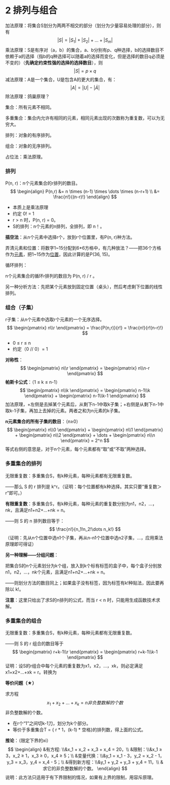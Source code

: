 # 2 排列与组合

加法原理：将集合S划分为两两不相交的部分（划分为少量容易处理的部分），则有
$$
|S|=|S_1|+|S_2|+ \dots +|S_m|
$$
乘法原理：S是有序对（a，b）的集合，a、b分别有p、q种选择，b的选择数目不依赖于a的选择（指b的q种选择可以随着a的选择而变化，但是选择的数目q必须是不变的）（**先确定约束性强的选择的选择数目**），则
$$
|S|=p\times q
$$
减法原理：A是一个集合，U是包含A的更大的集合，有：
$$
|A|=|U|-|\bar{A}|
$$
除法原理：鸽巢原理？



集合：所有元素不相同。

多重集合：集合内允许有相同的元素，相同元素出现的次数称为重复数，可以为无穷大。

排列：对象的有序排列。

组合：对象的无序排列。

占位法：乘法原理。



### 排列

P(n, r)：n个元素集合的r排列的数目。
$$
\begin{align}
P(n,r) &= n \times (n-1) \times \dots \times (n-r+1) \\
&= \frac{n!}{(n-r)!}
\end{align}
$$

- 本质上是乘法原理
- 约定 0! = 1
- r > n 时，P(n, r) = 0。
- S的排列：n个元素的n排列，全排列，即 n！。

**插空法**：从n个元素中选择r个，放到r个位置里，有P(n, r)种方法。

弄清元素和位置：将数字1~15分配到6*6方格中，有几种放法？——把36个方格作为<u>元素</u>，把1~15作为<u>位置</u>，因此计算的是P(36, 15)。

循环排列：

n个元素集合的循环r排列的数目为 P(n, r) / r 。

另一种分析方法：先把某个元素放到固定位置（桌头），然后考虑剩下位置的线性排列。



### 组合（子集）

r子集：从n个元素中选取r个元素的一个无序选择。
$$
\begin{pmatrix} n\\r \end{pmatrix} 
= \frac{P(n,r)}{r!}
= \frac{n!}{r!(n-r)!}
$$

- 0 ≤ r ≤ n
- 约定（0 // 0）= 1

**对称性**：
$$
\begin{pmatrix} n\\r \end{pmatrix}  = \begin{pmatrix} n\\n-r \end{pmatrix}
$$
**帕斯卡公式**：（1 ≤ k ≤ n-1）
$$
\begin{pmatrix} n\\k \end{pmatrix}  = \begin{pmatrix} n-1\\k \end{pmatrix} + \begin{pmatrix} n-1\\k-1 \end{pmatrix}
$$
加法原理，+左侧是去掉某个元素后，从剩下n-1中取k子集；+右侧是从剩下n-1中取k-1子集，再加上去掉的元素。两者之和为n元素的k子集。

**n元素集合的所有子集的数目**：（n≥0）
$$
\begin{pmatrix} n\\0 \end{pmatrix} + \begin{pmatrix} n\\1 \end{pmatrix} + \begin{pmatrix} n\\2 \end{pmatrix} + \dots + \begin{pmatrix} n\\n \end{pmatrix} = 2^n
$$
等式右侧的意思是，对于n个元素，每个元素都有“取”或“不取”两种选择。



### 多重集合的排列

无限重复数：多重集合S，有k种元素，每种元素都有无限重复数。

——那么 S 的 r 排列是 k^r。（证明：每个位置都有k种选择。其实只要“重复数＞r”即可。）

**有限重复数**：多重集合S，有k种元素，每种元素的重复数分别为n1，n2，...，nk，且满足n1+n2+...+nk = n。

——则 S 的 n 排列数目等于：
$$
\frac{n!}{n_1!n_2!\dots n_k!}
$$
（证明：先从n个位置中选n1个子集，再从n-n1个位置中选n2子集，...，应用乘法原理即可得证）

**另一种理解——分组问题**：

把集合S的n个元素划分为k个组，放入到k个标有标签的盒子中，每个盒子分别放n1，n2，...，nk个元素，且满足n1+n2+...+nk = n。

——则划分方法的数目同上；如果盒子没有标签，因为标签有k!种贴法，因此要再除以 k!。

**注意**：这里只给出了求S的n排列的公式，而当 r < n 时，只能用生成函数技术求解。



### 多重集合的组合

无限重复数：多重集合S，有k种元素，每种元素都有无限重复数。

——则 S 的 r 组合的数目等于
$$
\begin{pmatrix} r+k-1\\r \end{pmatrix}  = \begin{pmatrix} r+k-1\\k-1 \end{pmatrix}
$$
证明：设S的r组合中每个元素的重复数为x1，x2，...，xk，则必定满足 x1+x2+...+xk = r。转换为

**等价问题（★）**

求方程
$$
x_1+x_2+\dots+x_k=n非负整数解的个数
$$
非负整数解的个数。

- 在r个“1”之间切k-1刀，划分为k个部分。
- 等价于多重集合T = { r * 1，(k-1) * 空格}的排列数，得上面的公式。

**推论**：（限定下界的xi）
$$
\begin{align}
&有方程: \\&x_1 + x_2 + x_3 + x_4 = 20，\\
&限制：\\&x_1 ≥ 3，x_2 ≥ 1，x_3 ≥ 0，x_4 ≥ 5；\\
&变量代换：\\&y_1 = x_1 - 3，y_2 = x_2 - 1，y_3 = x_3，y_4 = x_4 - 5；\\
&得到新方程：\\&y_1 + y_2 + y_3 + y_4 = 11，\\
&求它的非负整数解的个数。
\end{align}
$$
说明：此方法只适用于有下界限制的情况，如果有上界的限制，用容斥原理。

